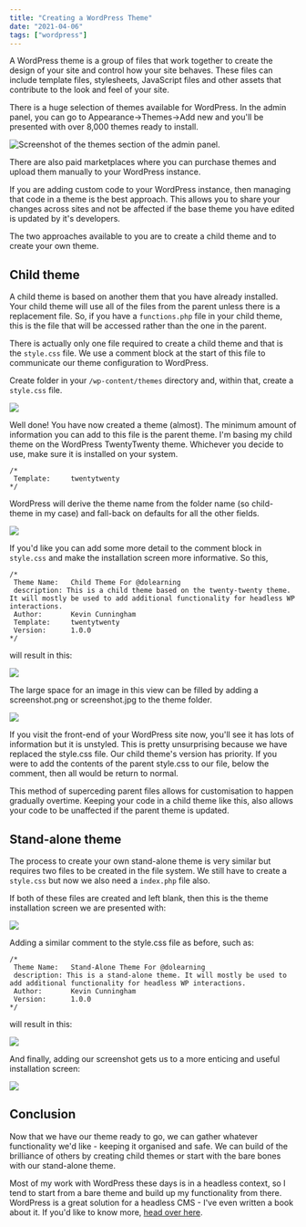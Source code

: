 ```yaml
---
title: "Creating a WordPress Theme"
date: "2021-04-06"
tags: ["wordpress"]
---
```


A WordPress theme is a group of files that work together to create the design of your site and control how your site behaves. These files can include template files, stylesheets, JavaScript files and other assets that contribute to the look and feel of your site.

There is a huge selection of themes available for WordPress. In the admin panel, you can go to Appearance->Themes->Add new and you'll be presented with over 8,000 themes ready to install.

![Screenshot of the themes section of the admin panel.](https://res.cloudinary.com/kc-cloud/images/w_1024,h_271/v1617702084/Screenshot-2021-04-06-at-10.28.29/Screenshot-2021-04-06-at-10.28.29.png?_i=AA)

There are also paid marketplaces where you can purchase themes and upload them manually to your WordPress instance.

If you are adding custom code to your WordPress instance, then managing that code in a theme is the best approach. This allows you to share your changes across sites and not be affected if the base theme you have edited is updated by it's developers.

The two approaches available to you are to create a child theme and to create your own theme.

## Child theme

A child theme is based on another them that you have already installed. Your child theme will use all of the files from the parent unless there is a replacement file. So, if you have a `functions.php` file in your child theme, this is the file that will be accessed rather than the one in the parent.

There is actually only one file required to create a child theme and that is the `style.css` file. We use a comment block at the start of this file to communicate our theme configuration to WordPress.

Create folder in your `/wp-content/themes` directory and, within that, create a `style.css` file.

![](https://res.cloudinary.com/kc-cloud/images/v1617702083/Screenshot-2021-04-06-at-10.37.00/Screenshot-2021-04-06-at-10.37.00.png?_i=AA)

Well done! You have now created a theme (almost). The minimum amount of information you can add to this file is the parent theme. I'm basing my child theme on the WordPress TwentyTwenty theme. Whichever you decide to use, make sure it is installed on your system.

```
/*
 Template:     twentytwenty
*/
```

WordPress will derive the theme name from the folder name (so child-theme in my case) and fall-back on defaults for all the other fields.

![](https://res.cloudinary.com/kc-cloud/images/w_1024,h_341/v1617702932/Screenshot-2021-04-06-at-10.44.55/Screenshot-2021-04-06-at-10.44.55.png?_i=AA)

If you'd like you can add some more detail to the comment block in `style.css` and make the installation screen more informative. So this,

```
/*
 Theme Name:   Child Theme For @dolearning
 description: This is a child theme based on the twenty-twenty theme. It will mostly be used to add additional functionality for headless WP interactions.
 Author:       Kevin Cunningham
 Template:     twentytwenty
 Version:      1.0.0
*/
```

will result in this:

![](https://res.cloudinary.com/kc-cloud/images/w_1024,h_460/v1617702931/Screenshot-2021-04-06-at-10.48.32/Screenshot-2021-04-06-at-10.48.32.png?_i=AA)

The large space for an image in this view can be filled by adding a screenshot.png or screenshot.jpg to the theme folder.

![](https://res.cloudinary.com/kc-cloud/images/w_1024,h_455/v1617702930/Screenshot-2021-04-06-at-10.50.44/Screenshot-2021-04-06-at-10.50.44.png?_i=AA)

If you visit the front-end of your WordPress site now, you'll see it has lots of information but it is unstyled. This is pretty unsurprising because we have replaced the style.css file. Our child theme's version has priority. If you were to add the contents of the parent style.css to our file, below the comment, then all would be return to normal.

This method of superceding parent files allows for customisation to happen gradually overtime. Keeping your code in a child theme like this, also allows your code to be unaffected if the parent theme is updated.

## Stand-alone theme

The process to create your own stand-alone theme is very similar but requires two files to be created in the file system. We still have to create a `style.css` but now we also need a `index.php` file also.

If both of these files are created and left blank, then this is the theme installation screen we are presented with:

![](https://res.cloudinary.com/kc-cloud/images/w_1024,h_446/v1617703537/Screenshot-2021-04-06-at-10.58.57/Screenshot-2021-04-06-at-10.58.57.png?_i=AA)

Adding a similar comment to the style.css file as before, such as:

```
/*
 Theme Name:   Stand-Alone Theme For @dolearning
 description: This is a stand-alone theme. It will mostly be used to add additional functionality for headless WP interactions.
 Author:       Kevin Cunningham
 Version:      1.0.0
*/
```

will result in this:

![](/images/Screenshot-2021-04-06-at-10.58.57-1-1024x446.png)

And finally, adding our screenshot gets us to a more enticing and useful installation screen:

![](/images/Screenshot-2021-04-06-at-10.59.46-1024x440.png)

## Conclusion

Now that we have our theme ready to go, we can gather whatever functionality we'd like - keeping it organised and safe. We can build of the brilliance of others by creating child themes or start with the bare bones with our stand-alone theme.

Most of my work with WordPress these days is in a headless context, so I tend to start from a bare theme and build up my functionality from there. WordPress is a great solution for a headless CMS - I've even written a book about it. If you'd like to know more, [head over here](https://learnetto.com/users/dolearning/courses/off-with-your-head).
